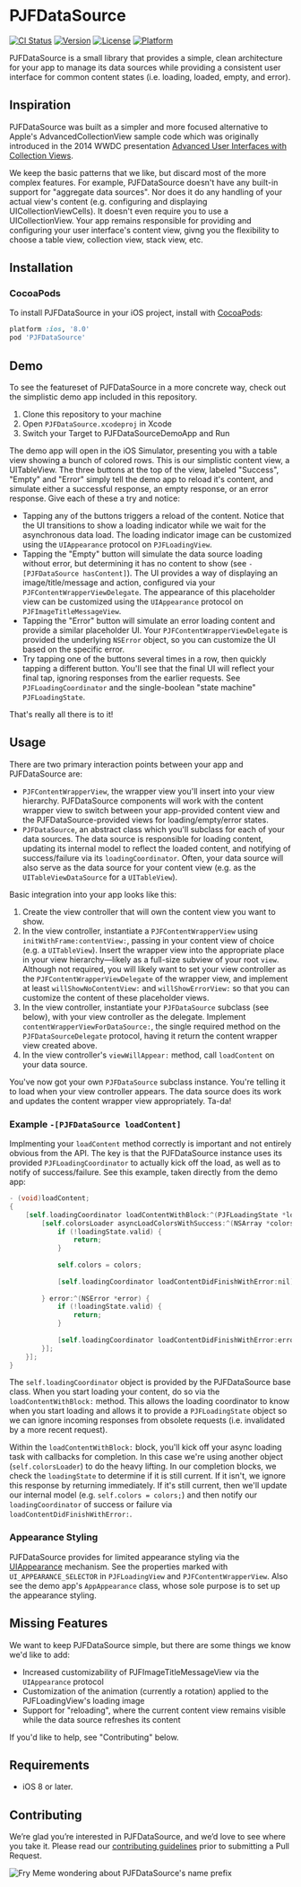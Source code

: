 # PJFDataSource

[![CI Status](https://travis-ci.org/square/PJFDataSource.svg?branch=master)](https://travis-ci.org/square/PJFDataSource)
[![Version](https://img.shields.io/cocoapods/v/PJFDataSource.svg)](http://cocoadocs.org/docsets/PJFDataSource)
[![License](https://img.shields.io/cocoapods/l/PJFDataSource.svg)](http://cocoadocs.org/docsets/PJFDataSource)
[![Platform](https://img.shields.io/cocoapods/p/PJFDataSource.svg)](http://cocoadocs.org/docsets/PJFDataSource)

PJFDataSource is a small library that provides a simple, clean architecture for your app to manage its data sources while providing a consistent user interface for common content states (i.e. loading, loaded, empty, and error).

## Inspiration

PJFDataSource was built as a simpler and more focused alternative to Apple's AdvancedCollectionView sample code which was originally introduced in the 2014 WWDC presentation [Advanced User Interfaces with Collection Views](https://developer.apple.com/videos/play/wwdc2014/232/).

We keep the basic patterns that we like, but discard most of the more complex features. For example, PJFDataSource doesn't have any built-in support for "aggregate data sources". Nor does it do any handling of your actual view's content (e.g. configuring and displaying UICollectionViewCells). It doesn't even require you to use a UICollectionView. Your app remains responsible for providing and configuring your user interface's content view, givng you the flexibility to choose a table view, collection view, stack view, etc.

## Installation

### CocoaPods

To install PJFDataSource in your iOS project, install with [CocoaPods](http://cocoapods.org):

```ruby
platform :ios, '8.0'
pod 'PJFDataSource'
```

## Demo

To see the featureset of PJFDataSource in a more concrete way, check out the simplistic demo app included in this repository.

1. Clone this repository to your machine
2. Open `PJFDataSource.xcodeproj` in Xcode
3. Switch your Target to PJFDataSourceDemoApp and Run

The demo app will open in the iOS Simulator, presenting you with a table view showing a bunch of colored rows. This is our simplistic content view, a UITableView. The three buttons at the top of the view, labeled "Success", "Empty" and "Error" simply tell the demo app to reload it's content, and simulate either a successful response, an empty response, or an error response. Give each of these a try and notice:

* Tapping any of the buttons triggers a reload of the content. Notice that the UI transitions to show a loading indicator while we wait for the asynchronous data load. The loading indicator image can be customized using the `UIAppearance` protocol on `PJFLoadingView`.
* Tapping the "Empty" button will simulate the data source loading without error, but determining it has no content to show (see `-[PJFDataSource hasContent]`). The UI provides a way of displaying an image/title/message and action, configured via your `PJFContentWrapperViewDelegate`. The appearance of this placeholder view can be customized using the `UIAppearance` protocol on `PJFImageTitleMessageView`.
* Tapping the "Error" button will simulate an error loading content and provide a similar placeholder UI. Your `PJFContentWrapperViewDelegate` is provided the underlying `NSError` object, so you can customize the UI based on the specific error.
* Try tapping one of the buttons several times in a row, then quickly tapping a different button. You'll see that the final UI will reflect your final tap, ignoring responses from the earlier requests. See `PJFLoadingCoordinator` and the single-boolean "state machine" `PJFLoadingState`.

That's really all there is to it!

## Usage

There are two primary interaction points between your app and PJFDataSource are:

* `PJFContentWrapperView`, the wrapper view you'll insert into your view hierarchy. PJFDataSource components will work with the content wrapper view to switch between your app-provided content view and the PJFDataSource-provided views for loading/empty/error states.
* `PJFDataSource`, an abstract class which you'll subclass for each of your data sources. The data source is responsible for loading content, updating its internal model to reflect the loaded content, and notifying of success/failure via its `loadingCoordinator`. Often, your data source will also serve as the data source for your content view (e.g. as the `UITableViewDataSource` for a `UITableView`).

Basic integration into your app looks like this:

1.  Create the view controller that will own the content view you want to show.
2.  In the view controller, instantiate a `PJFContentWrapperView` using `initWithFrame:contentView:`, passing in your content view of choice (e.g. a `UITableView`). Insert the wrapper view into the appropriate place in your view hierarchy—likely as a full-size subview of your root `view`. Although not required, you will likely want to set your view controller as the `PJFContentWrapperViewDelegate` of the wrapper view, and implement at least `willShowNoContentView:` and `willShowErrorView:` so that you can customize the content of these placeholder views.
3.  In the view controller, instantiate your `PJFDataSource` subclass (see below), with your view controller as the delegate. Implement `contentWrapperViewForDataSource:`, the single required method on the `PJFDataSourceDelegate` protocol, having it return the content wrapper view created above.
4.  In the view controller's `viewWillAppear:` method, call `loadContent` on your data source.

You've now got your own `PJFDataSource` subclass instance. You're telling it to load when your view controller appears. The data source does its work and updates the content wrapper view appropriately. Ta-da!

    
### Example `-[PJFDataSource loadContent]`

Implmenting your `loadContent` method correctly is important and not entirely obvious from the API. The key is that the PJFDataSource instance uses its provided `PJFLoadingCoordinator` to actually kick off the load, as well as to notify of success/failure. See this example, taken directly from the demo app:

```objective-c
- (void)loadContent;
{    
    [self.loadingCoordinator loadContentWithBlock:^(PJFLoadingState *loadingState) {
        [self.colorsLoader asyncLoadColorsWithSuccess:^(NSArray *colors) {
            if (!loadingState.valid) {
                return;
            }
            
            self.colors = colors;
            
            [self.loadingCoordinator loadContentDidFinishWithError:nil];
            
        } error:^(NSError *error) {
            if (!loadingState.valid) {
                return;
            }
            
            [self.loadingCoordinator loadContentDidFinishWithError:error];            
        }];
    }];
}
```

The `self.loadingCoordinator` object is provided by the PJFDataSource base class. When you start loading your content, do so via the `loadContentWithBlock:` method. This allows the loading coordinator to know when you start loading and allows it to provide a `PJFLoadingState` object so we can ignore incoming responses from obsolete requests (i.e. invalidated by a more recent request).

Within the `loadContentWithBlock:` block, you'll kick off your async loading task with callbacks for completion. In this case we're using another object (`self.colorsLoader`) to do the heavy lifting. In our completion blocks, we check the `loadingState` to determine if it is still current. If it isn't, we ignore this response by returning immediately. If it's still current, then we'll update our internal model (e.g. `self.colors = colors;`) and then notify our `loadingCoordinator` of success or failure via `loadContentDidFinishWithError:`.

### Appearance Styling

PJFDataSource provides for limited appearance styling via the [UIAppearance](http://nshipster.com/uiappearance/) mechanism. See the properties marked with `UI_APPEARANCE_SELECTOR` in `PJFLoadingView` and `PJFContentWrapperView`. Also see the demo app's `AppAppearance` class, whose sole purpose is to set up the appearance styling.

## Missing Features

We want to keep PJFDataSource simple, but there are some things we know we'd like to add:

* Increased customizability of PJFImageTitleMessageView via the `UIAppearance` protocol
* Customization of the animation (currently a rotation) applied to the PJFLoadingView's loading image 
* Support for "reloading", where the current content view remains visible while the data source refreshes its content

If you'd like to help, see "Contributing" below.

## Requirements

* iOS 8 or later.

## Contributing

We’re glad you’re interested in PJFDataSource, and we’d love to see where you take it. Please read our [contributing guidelines](Contributing.md) prior to submitting a Pull Request.


![Fry Meme wondering about PJFDataSource's name prefix](https://cdn.meme.am/instances/500x/68845616.jpg)
